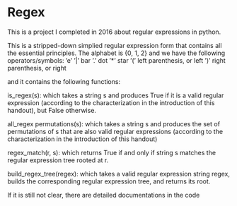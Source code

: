 # Regex
This is a project I completed in 2016 about regular expressions in python.

This is a stripped-down simplied regular expression form that contains all the essential principles.
The alphabet is {0, 1, 2} and we have the following operators/symbols:
’e’ 
’|’ bar
’.’ dot
’*’ star
’(’ left parenthesis, or left
’)’ right parenthesis, or right

and it contains the following functions:

is_regex(s): which takes a string s and produces True if it is a valid regular expression (according
to the characterization in the introduction of this handout), but False otherwise.

all_regex permutations(s): which takes a string s and produces the set of permutations of s
that are also valid regular expressions (according to the characterization in the introduction
of this handout)

regex_match(r, s): which returns True if and only if string s matches the regular expression
tree rooted at r.

build_regex_tree(regex): which takes a valid regular expression string regex, builds the corresponding
regular expression tree, and returns its root.


If it is still not clear, there are detailed documentations in the code
